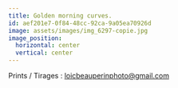 ```yaml
---
title: Golden morning curves.
id: aef201e7-0f84-48cc-92ca-9a05ea70926d
image: assets/images/img_6297-copie.jpg
image_position:
  horizontal: center
  vertical: center
---
```

Prints / Tirages : loicbeauperinphoto@gmail.com
